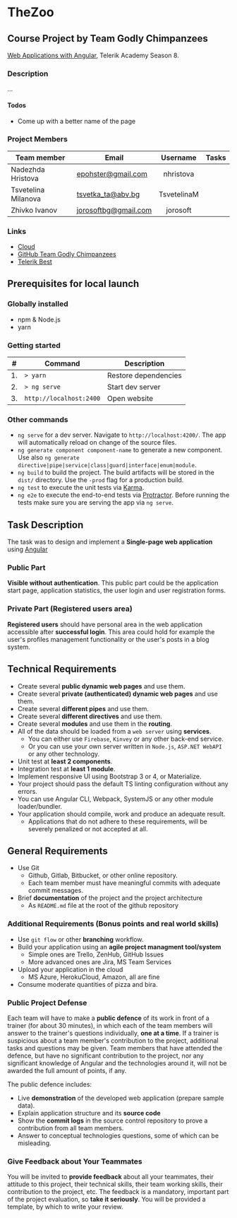 # TheZoo

## Course Project by Team Godly Chimpanzees

[Web Applications with Angular](telerikacademy.com/courses/courses/Details/441), Telerik Academy Season 8.



### Description
...

#### Todos
- Come up with a better name of the page


### Project Members

|     Team member     |        Email         |  Username   | Tasks |
| ------------------- | -------------------- | :---------: | ----- |
| Nadezhda Hristova   | epohster@gmail.com   |  nhristova  |       |
| Tsvetelina Milanova | tsvetka_ta@abv.bg    | TsvetelinaM |       |
| Zhivko Ivanov       | jorosoftbg@gmail.com |  jorosoft   |       |


### Links
- [Cloud]()
- [GitHub Team Godly Chimpanzees](https://github.com/TeamGodlyChimpanzees)
- [Telerik Best](http://)

## Prerequisites for local launch

### Globally installed 
- npm & Node.js
- yarn

### Getting started
|  #  |         Command         |     Description      |
| --- | ----------------------- | -------------------- |
| 1.  | `> yarn`                | Restore dependencies |
| 2.  | `> ng serve`            | Start dev server     |
| 3.  | `http://localhost:2400` | Open website         |


### Other commands
- `ng serve` for a dev server. Navigate to `http://localhost:4200/`. The app will automatically reload on change of the source files.
- `ng generate component component-name` to generate a new component. Use also `ng generate directive|pipe|service|class|guard|interface|enum|module`.
- `ng build` to build the project. The build artifacts will be stored in the `dist/` directory. Use the `-prod` flag for a production build.
- `ng test` to execute the unit tests via [Karma](https://karma-runner.github.io).
- `ng e2e` to execute the end-to-end tests via [Protractor](http://www.protractortest.org/).
Before running the tests make sure you are serving the app via `ng serve`.




## Task Description

The task was to design and implement a **Single-page web application** using [Angular](https://angular.io/)


### Public Part

**Visible without authentication**. This public part could be the application start page, application statistics, the user login and user registration forms.

### Private Part (Registered users area)

**Registered users** should have personal area in the web application accessible after **successful login**. This area could hold for example the user's profiles management functionality or the user's posts in a blog system.

## Technical Requirements

- Create several **public dynamic web pages** and use them.
- Create several **private (authenticated) dynamic web pages** and use them.
- Create several **different pipes** and use them.
- Create several **different directives** and use them.
- Create several **modules** and use them in the **routing**.
- All of the data should be loaded from a `web server` using **services**.
  - You can either use `Firebase`, `Kinvey` or any other back-end service.
  - Or you can use your own server written in `Node.js`, `ASP.NET WebAPI` or any other technology.
- Unit test at **least 2 components**.
- Integration test at **least 1 module**.
- Implement responsive UI using Bootstrap 3 or 4, or Materialize.
- Your project should pass the default TS linting configuration without any errors.
- You can use Angular CLI, Webpack, SystemJS or any other module loader/bundler.
- Your application should compile, work and produce an adequate result.
    - Applications that do not adhere to these requirements, will be severely penalized or not accepted at all.

##  General Requirements

- Use Git
  - Github, Gitlab, Bitbucket, or other online repository.
  - Each team member must have meaningful commits with adequate commit messages.
- Brief **documentation** of the project and the project architecture
  - As `README.md` file at the root of the github repository

### Additional Requirements (Bonus points and real world skills)

- Use `git flow` or other **branching** workflow.
- Build your application using an **agile project managment tool/system**
    - Simple ones are Trello, ZenHub, GitHub Issues
    - More advanced ones are Jira, MS Team Services
- Upload your application in the cloud
  - MS Azure, HerokuCloud, Amazon, all are fine
- Consume moderate quantities of pizza and bira.

### Public Project Defense

Each team will have to make a **public defence** of its work in front of a trainer (for about 30 minutes), in which each of the team members will answer to the trainer's questions individually, **one at a time**. If a trainer is suspicious about a team member's contribution to the project, additional tasks and questions may be given. Team members that have attended the defence, but have no significant contribution to the project, nor any significant knowledge of Angular and the technologies around it, will not be awarded the full amount of points, if any.

The public defence includes:

- Live **demonstration** of the developed web application (prepare sample data).
- Explain application structure and its **source code**
- Show the **commit logs** in the source control repository to prove a contribution from all team members.
- Answer to conceptual technologies questions, some of which can be misleading.

### Give Feedback about Your Teammates

You will be invited to **provide feedback** about all your teammates, their attitude to this project, their technical skills, their team working skills, their contribution to the project, etc. The feedback is a mandatory, important part of the project evaluation, so **take it seriously**. You will be provided a template, by which to write your review.
